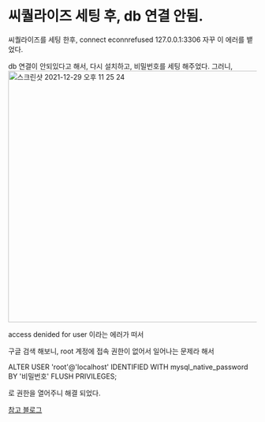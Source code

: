 # 씨퀄라이즈 세팅 후, db 연결 안됨.

씨퀄라이즈를 세팅 한후, 
connect econnrefused 127.0.0.1:3306 자꾸 이 에러를 뱉었다.

db 연결이 안되있다고 해서,
다시 설치하고, 비밀번호를 세팅 해주었다.
그러니,
<img width="510" alt="스크린샷 2021-12-29 오후 11 25 24" src="https://user-images.githubusercontent.com/88166362/147686198-c3eaa401-e9c8-492f-a38d-4d090bb219e4.png">

access denided for user 
이라는 에러가 떠서

구글 검색 해보니, root 계정에 접속 권한이 없어서 일어나는 문제라 해서

ALTER USER 'root'@'localhost' IDENTIFIED WITH mysql_native_password BY '비밀번호'
FLUSH PRIVILEGES;

로 권한을 열어주니 해결 되었다.

[참고 블로그](https://wakestand.tistory.com/495)
